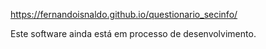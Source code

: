 https://fernandoisnaldo.github.io/questionario_secinfo/

Este software ainda está em processo de desenvolvimento.
